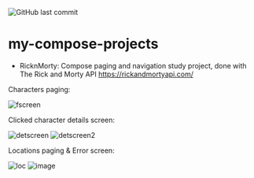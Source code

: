 ![GitHub last commit](https://img.shields.io/github/last-commit/maiow/my-compose-projects?logo=GitHub&style=plastic)
# my-compose-projects
- RicknMorty: Compose paging and navigation study project, done with The Rick and Morty API https://rickandmortyapi.com/

Characters paging:

![fscreen](https://user-images.githubusercontent.com/113892176/220186369-ae2f38db-5ff3-464b-bcf9-19dd97c2db10.jpg)

Clicked character details screen:

![detscreen](https://user-images.githubusercontent.com/113892176/220186613-f44c5785-02a1-40cb-afab-e0d9dfcf8ad9.jpg)
![detscreen2](https://user-images.githubusercontent.com/113892176/220186620-2ad909d6-8fcc-42a4-bf26-1a90c22c7a52.jpg)

Locations paging & Error screen:

![loc](https://user-images.githubusercontent.com/113892176/220187691-5369612a-0ffc-4c77-88e8-700274e4d282.jpg)
![image](https://user-images.githubusercontent.com/113892176/220185249-e8464ec7-781c-42e2-85e7-065b9cc62169.png)
